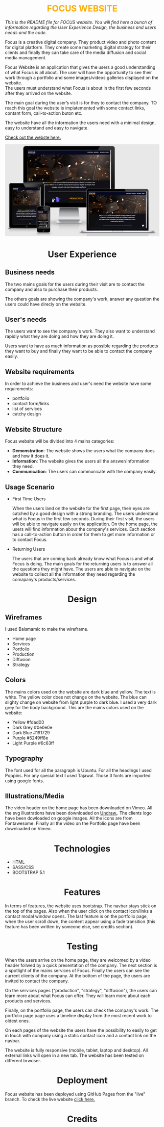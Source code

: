 <h1 style="color:#fdad00;font-weight:700" align="center">FOCUS WEBSITE</h1>

*This is the README file for FOCUS website. You will find here a bunch of information regarding the User Experience Design, the business and users needs and the code.*

Focus is a creative digital company. They product video and photo content for digital platform. They create some marketing digital strategy for their clients and finally they can take care of the media diffusion and social media management. 

Focus Website is an application that gives the users a good understanding of what Focus is all about. 
The user will have the opportunity to see their work through a portfolio and some images/videos galleries displayed on the website.  
The users must understand what Focus is about in the first few seconds after they arrived on the website.

The main goal during the user’s visit is for they to contact the company. TO reach this goal the website is implatemented with some contact links, contant form, call-to-action buton etc.

The website have all the information the users need with a minimal design, easy to understand and easy to navigate.

[Check out the webste here.](https://nyplex.github.io/focus/index.html)

![alt text](focus.png)


<h1 align="center">User Experience</h1>

## Business needs
        
The two mains goals for the users during their visit are to contact the company and also to purchase their products.

The others goals are showing the company's work, answer any question the users could have direcly on the website.  

## User's needs
        
The users want to see the company's work. They also want to understand rapidly what they are doing and how they are doing it. 

Users want to have as much information as possible regarding the products they want to buy and finally they want to be able to contact the company easily.

## Website requirements
        
In order to achieve the businees and user's need the website have some requirements:
- portfolio
- contact form/links
- list of services
- catchy design

## Website Structure
        
Focus website will be divided into 4 mains categories:

- **Demonstration**: The website shows the users what the company does and how it does it. 
- **Information**: The website gives the users all the answer/information they need.
- **Communication**: The users can communicate with the company easily.


## Usage Scenario
        
- First Time Users

    When the users land on the website for the first page, their eyes are catched by a good design with a strong branding. The users understand what is Focus in the first few seconds. During their first visit, the users will be able to navigate easily on the application. 
    On the home page, the users will find information abour the company's services. Each section has a call-to-action button in order for them to get more information or to contact Focus.

- Returning Users
  
    The users that are coming back already know what Focus is and what Focus is doing. The main goals for the returning users is to answer all the questions they might have. The users are able to navigate on the website to collect all the information they need regarding the comapany's products/services.


<h1 align="center">Design</h1>

## Wireframes

I used Balsmamic to make the wireframe. 
  - Home page
  - Services
  - Portfolio
  - Production
  - Diffusion
  - Strategy

## Colors

The mains colors used on the website are dark blue and yellow. The text is white. 
The yellow color does not change on the website. The blue can slighty change on website from light purple to dark blue. I used a very dark grey for the body background. This are the mains colors used on the website:

  - Yellow #fdad00
  - Dark Grey #0e0e0e
  - Dark Blue #191729
  - Purple #5249ff8e
  - Light Purple #6c63ff

## Typography

The font used for all the paragraph is Ubuntu. For all the headings I used Poppins. For any special text I used Tajawal. Those 3 fonts are imported using google fonts.

## Illustrations/Media

The video header on the home page has been downloaded on Vimeo. All the svg illustrations have been downloaded on [Undraw.](https://undraw.co/illustrations).
The clients logo have been dowloaded on google images. All the icons are from Fontawesome. Finally all the video on the Portfolio page have been downloaded on Vimeo.

<h1 align="center">Technologies</h1>

- HTML
- SASS/CSS
- BOOTSTRAP 5.1

<h1 align="center">Features</h1>

In terms of features, the website uses bootstrap. The navbar stays stick on the top of the pages. Also when the user click on the contact icon/links a contact modal window opens. The last feature is on the portfolio page, when the user scroll down, the content appear using a fade transition (this feature has been written by someone else, see credits section).

<h1 align="center">Testing</h1>

When the users arrive on the home page, they are welcomed by a video header follwed by a quick presentation of the company. The next section is a spotlight of the mains services of Focus. Finally the users can see the current clients of the company. At the bottom of the page, the users are invited to contact the company.

On the services pages ("production", "strategy", "diffusion"), the users can learn more about what Focus can offer. They will learn more about each products and services. 

Finally, on the portfolio page, the users can check the company's work. The portfolio page page uses a timeline display from the most recent work to oldest ones. 

On each pages of the website the users have the possibility to easily to get in touch with company using a static contact icon and a contact link on the navbar. 

The website is fully responsive (mobile, tablet, laptop and desktop). All external links will open in a new tab. The website has been tested on different brwoser. 

<h1 align="center">Deployment</h1>

Focus website has been deployed using GitHub Pages from the "live" branch. To check the live website [click here.](https://nyplex.github.io/focus/index.html)

<h1 align="center">Credits</h1>

